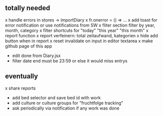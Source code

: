 ## totally needed
x handle errors in stores -> importDiary
  x fr.onerror = () => ...
x add toast for error notification or use notifications from SW
x fliter section filter by year, month, category
  x filter shortcuts for "today" "this year" "this month"
x report function
  x report verfeinern: total zeitaufwand, kategorien
x hide add button when in report
x reset invalidate on input in editor textarea
x make github page of this app
- edit done from Diary.jsx
- filter date end must be 23:59 or else it would miss entrys
<!--  -->
## eventually
x share reports 
- add bed selector and save bed id with work
- add culture or culture groups for "fruchtfolge tracking"
- ask periodically via notification if any work was done